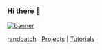 ### Hi there 👋
[![banner](https://dp-public.oss-cn-beijing.aliyuncs.com/community/Deepmodeling%20banner%201500x500.png)](https://github.com/deepmodeling/community)

[randbatch](https://www.randbatch.com/) | [Projects](https://deepmodeling.com/projects/00) | [Tutorials](https://tutorials.deepmodeling.com)

<!--
**randbatch-md/randbatch-md** is a ✨ _special_ ✨ repository because its `README.md` (this file) appears on your GitHub profile.

Here are some ideas to get you started:

- 🔭 I’m currently working on ...
- 🌱 I’m currently learning ...
- 👯 I’m looking to collaborate on ...
- 🤔 I’m looking for help with ...
- 💬 Ask me about ...
- 📫 How to reach me: ...
- 😄 Pronouns: ...
- ⚡ Fun fact: ...
-->
